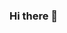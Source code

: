 ### Hi there 👋

<!--
**Chirag0243/chirag0243** is a ✨ _special_ ✨ repository because its `README.md` (this file) appears on your GitHub profile.

Here are some ideas to get you started:

- 🔭 I’m currently working on ...
- 🌱 I’m currently learning ...
- 👯 I’m looking to collaborate on ...
- 🤔 I’m looking for help with ...
- 💬 Ask me about ...
- 📫 How to reach me: ...
- 😄 Pronouns: ...
- ⚡ Fun fact: ...
[![](https://img.shields.io/badge/Medium-12100E?logo=medium&logoColor=white)](https://medium.com/@zluvsand)


//most used langauges
![Chirag's Github stats](https://github-readme-stats.vercel.app/api/top-langs?username=Chirag0243)



![Total contributions and streaks](https://github-readme-streak-stats.herokuapp.com/?user=dhruvkelawala&theme=vue-dark)
</br></br>
![Chirag's Github stats](https://github-readme-stats.vercel.app/api/top-langs?username=dhruvkelawala&layout=compact&theme=vue-dark)
</br></br>

![Chirag's Github stats](https://github-readme-stats.vercel.app/api?username=chirag0243&show_icons=true&&theme=vue-dark&Ring=58DD97)
</br></br>
[![](https://img.shields.io/badge/Medium-12100E?logo=medium&logoColor=white)](https://medium.com/@zluvsand)
-->



